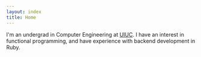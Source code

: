 ```yaml
---
layout: index
title: Home
---
```


I'm an undergrad in Computer Engineering at [UIUC]. I have an interest in functional programming, and have experience with backend development in Ruby.

[UIUC]: https://illinois.edu/
